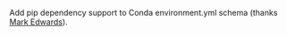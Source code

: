 Add pip dependency support to Conda environment.yml schema (thanks [Mark Edwards](https://github.com/markedwards)).
